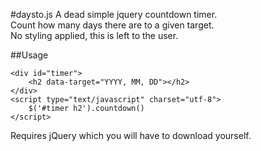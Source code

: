 #daysto.js
A dead simple jquery countdown timer.  
Count how many days there are to a given target.  
No styling applied, this is left to the user.




##Usage

	<div id="timer">
		<h2 data-target="YYYY, MM, DD"></h2>
	</div> 
	<script type="text/javascript" charset="utf-8">
		$('#timer h2').countdown()
	</script>



Requires jQuery which you will have to download yourself. 
